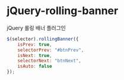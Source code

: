 # jQuery-rolling-banner
jQuery 롤링 배너 플러그인

```javascript
$(selector).rollingBanner({
    isPrev: true,
    selectorPrev: "#btnPrev",
    isNext: true,
    selectorNext: "btnNext",
    isAuto: false
});
```
